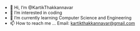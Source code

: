 - 👋 Hi, I’m @KartikThakkannavar
- 👀 I’m interested in coding
- 🌱 I’m currently learning Computer Science and Engineering
- 📫 How to reach me ... Email: kartikthakkannavar@gmail.com

<!---
KartikThakkannavar/KartikThakkannavar is a ✨ special ✨ repository because its `README.md` (this file) appears on your GitHub profile.
You can click the Preview link to take a look at your changes.
--->
